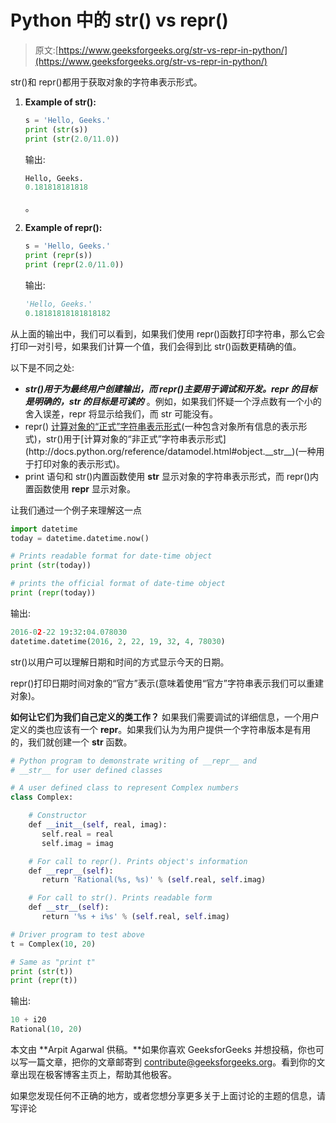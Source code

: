 # Python 中的 str() vs repr()

> 原文:[https://www.geeksforgeeks.org/str-vs-repr-in-python/](https://www.geeksforgeeks.org/str-vs-repr-in-python/)

str()和 repr()都用于获取对象的字符串表示形式。

1.  **Example of str():**

    ```py
    s = 'Hello, Geeks.'
    print (str(s))
    print (str(2.0/11.0))
    ```

    输出:

    ```py
    Hello, Geeks.
    0.181818181818
    ```

    。

2.  **Example of repr():**

    ```py
    s = 'Hello, Geeks.'
    print (repr(s))
    print (repr(2.0/11.0))
    ```

    输出:

    ```py
    'Hello, Geeks.'
    0.18181818181818182
    ```

从上面的输出中，我们可以看到，如果我们使用 repr()函数打印字符串，那么它会打印一对引号，如果我们计算一个值，我们会得到比 str()函数更精确的值。

以下是不同之处:

*   ***str()用于为最终用户创建输出，而 repr()主要用于调试和开发。repr 的目标是明确的，str 的目标是可读的*** 。例如，如果我们怀疑一个浮点数有一个小的舍入误差，repr 将显示给我们，而 str 可能没有。
*   repr() [计算对象的“正式”字符串表示形式](http://docs.python.org/reference/datamodel.html#object.__repr__)(一种包含对象所有信息的表示形式)，str()用于[计算对象的“非正式”字符串表示形式](http://docs.python.org/reference/datamodel.html#object.__str__)(一种用于打印对象的表示形式)。
*   print 语句和 str()内置函数使用 __str__ 显示对象的字符串表示形式，而 repr()内置函数使用 __repr__ 显示对象。

让我们通过一个例子来理解这一点

```py
import datetime
today = datetime.datetime.now()

# Prints readable format for date-time object
print (str(today))

# prints the official format of date-time object
print (repr(today))     
```

输出:

```py
2016-02-22 19:32:04.078030
datetime.datetime(2016, 2, 22, 19, 32, 4, 78030)

```

str()以用户可以理解日期和时间的方式显示今天的日期。

repr()打印日期时间对象的“官方”表示(意味着使用“官方”字符串表示我们可以重建对象)。

**如何让它们为我们自己定义的类工作？**
如果我们需要调试的详细信息，一个用户定义的类也应该有一个 __repr__。如果我们认为为用户提供一个字符串版本是有用的，我们就创建一个 __str__ 函数。

```py
# Python program to demonstrate writing of __repr__ and
# __str__ for user defined classes

# A user defined class to represent Complex numbers
class Complex:

    # Constructor
    def __init__(self, real, imag):
       self.real = real
       self.imag = imag

    # For call to repr(). Prints object's information
    def __repr__(self):
       return 'Rational(%s, %s)' % (self.real, self.imag)    

    # For call to str(). Prints readable form
    def __str__(self):
       return '%s + i%s' % (self.real, self.imag)    

# Driver program to test above
t = Complex(10, 20)

# Same as "print t"
print (str(t))  
print (repr(t))
```

输出:

```py
10 + i20
Rational(10, 20)
```

本文由 **Arpit Agarwal 供稿。**如果你喜欢 GeeksforGeeks 并想投稿，你也可以写一篇文章，把你的文章邮寄到 contribute@geeksforgeeks.org。看到你的文章出现在极客博客主页上，帮助其他极客。

如果您发现任何不正确的地方，或者您想分享更多关于上面讨论的主题的信息，请写评论